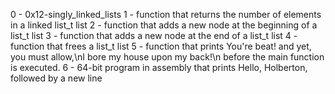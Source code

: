 0 - 0x12-singly_linked_lists
1 - function that returns the number of elements in a linked list_t list
2 - function that adds a new node at the beginning of a list_t list
3 - function that adds a new node at the end of a list_t list
4 - function that frees a list_t list
5 - function that prints You're beat! and yet, you must allow,\nI bore my house upon my back!\n before the main function is executed.
6 - 64-bit program in assembly that prints Hello, Holberton, followed by a new line
